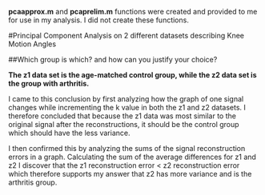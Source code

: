  **pcaapprox.m** and **pcaprelim.m** functions were created and provided to me for use in my analysis. I did not create these functions.

#Principal Component Analysis on 2 different datasets describing Knee Motion Angles

##Which group is which? and how can you justify your choice?

**The z1 data set is the age-matched control group, while the z2 data set is the group with arthritis.**

I came to this conclusion by first analyzing how the graph of one signal changes while incrementing the k value
in both the z1 and z2 datasets. I therefore concluded that because the z1 data was most similar to the original signal
after the reconstructions, it should be the control group which should have the less variance. 

I then confirmed this by analyzing the sums of the signal reconstruction errors in a graph. Calculating the sum of the average differences for
z1 and z2 I discover that the z1 reconstruction error < z2 reconstruction error which therefore supports my answer that z2 has more variance and is the arthritis group. 
